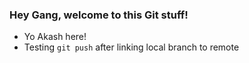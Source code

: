 ### Hey Gang, welcome to this Git stuff!

- Yo Akash here!
- Testing `git push` after linking local branch to remote